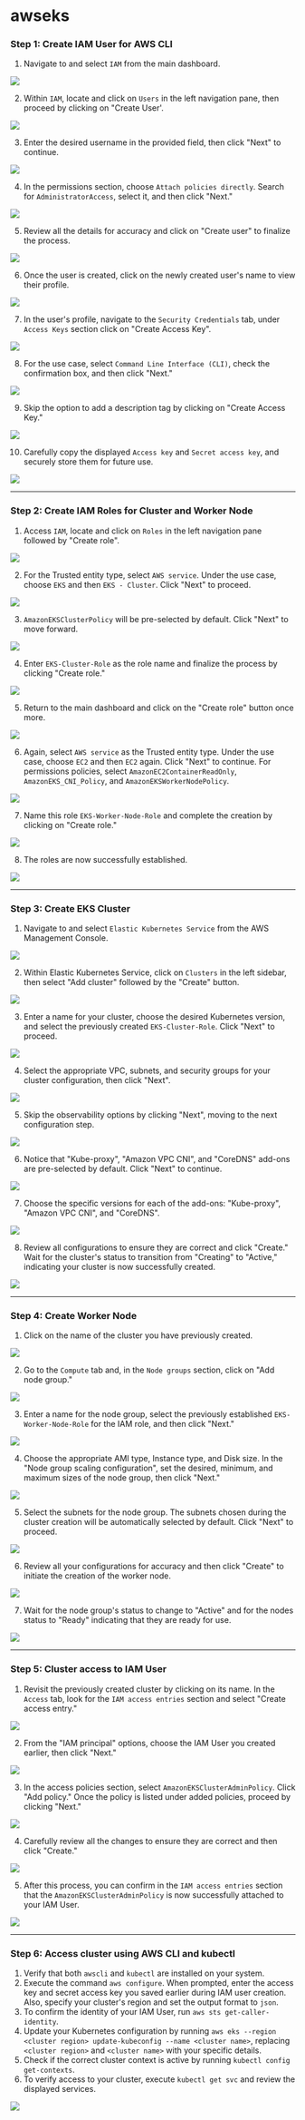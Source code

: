 # awseks

### Step 1: Create IAM User for AWS CLI

1. Navigate to and select `IAM` from the main dashboard.

<img src="src/01.png"/>

2. Within `IAM`, locate and click on `Users` in the left navigation pane, then proceed by clicking on "Create User'.

<img src="src/02.png"/>

3. Enter the desired username in the provided field, then click "Next" to continue.

<img src="src/03.png"/>

4. In the permissions section, choose `Attach policies directly`. Search for `AdministratorAccess`, select it, and then click "Next."

<img src="src/04.png"/>

5. Review all the details for accuracy and click on "Create user" to finalize the process.

<img src="src/05.png"/>

6. Once the user is created, click on the newly created user's name to view their profile.

<img src="src/06.png"/>

7. In the user's profile, navigate to the `Security Credentials` tab, under `Access Keys` section click on "Create Access Key".
 
<img src="src/07.png"/>

8. For the use case, select `Command Line Interface (CLI)`, check the confirmation box, and then click "Next."
 
<img src="src/08.png"/>

9. Skip the option to add a description tag by clicking on "Create Access Key."
 
<img src="src/09.png"/>

10. Carefully copy the displayed `Access key` and `Secret access key`, and securely store them for future use.
 
<img src="src/10.png"/>


-----


### Step 2: Create IAM Roles for Cluster and Worker Node

1. Access `IAM`, locate and click on `Roles` in the left navigation pane followed by "Create role".

<img src="src/11.png"/>

2. For the Trusted entity type, select `AWS service`. Under the use case, choose `EKS` and then `EKS - Cluster`. Click "Next" to proceed.

<img src="src/12.png"/>

3. `AmazonEKSClusterPolicy` will be pre-selected by default. Click "Next" to move forward.

<img src="src/13.png"/>

4. Enter `EKS-Cluster-Role` as the role name and finalize the process by clicking "Create role."

<img src="src/14.png"/>

5. Return to the main dashboard and click on the "Create role" button once more.

<img src="src/15.png"/>

6. Again, select `AWS service` as the Trusted entity type. Under the use case, choose `EC2` and then `EC2` again. Click "Next" to continue. For permissions policies, select `AmazonEC2ContainerReadOnly`, `AmazonEKS_CNI_Policy`, and `AmazonEKSWorkerNodePolicy`.

<img src="src/16.png"/>

7. Name this role `EKS-Worker-Node-Role` and complete the creation by clicking on "Create role."

<img src="src/17.png"/>

8. The roles are now successfully established.

<img src="src/18.png"/>


-----


### Step 3: Create EKS Cluster

1. Navigate to and select `Elastic Kubernetes Service` from the AWS Management Console.

<img src="src/19.png"/>

2. Within Elastic Kubernetes Service, click on `Clusters` in the left sidebar, then select "Add cluster" followed by the "Create" button.

<img src="src/20.png"/>

3. Enter a name for your cluster, choose the desired Kubernetes version, and select the previously created `EKS-Cluster-Role`. Click "Next" to proceed.

<img src="src/21.png"/>

4. Select the appropriate VPC, subnets, and security groups for your cluster configuration, then click "Next".

<img src="src/22.png"/>

5. Skip the observability options by clicking "Next", moving to the next configuration step.

<img src="src/23.png"/>

6. Notice that "Kube-proxy", "Amazon VPC CNI", and "CoreDNS" add-ons are pre-selected by default. Click "Next" to continue.

<img src="src/24.png"/>

7. Choose the specific versions for each of the add-ons: "Kube-proxy", "Amazon VPC CNI", and "CoreDNS".

<img src="src/25.png"/>

8. Review all configurations to ensure they are correct and click "Create." Wait for the cluster's status to transition from "Creating" to "Active," indicating your cluster is now successfully created.

<img src="src/26.png"/>


-----


### Step 4: Create Worker Node

1. Click on the name of the cluster you have previously created.

<img src="src/27.png"/>

2. Go to the `Compute` tab and, in the `Node groups` section, click on "Add node group."

<img src="src/28.png"/>

3. Enter a name for the node group, select the previously established `EKS-Worker-Node-Role` for the IAM role, and then click "Next."

<img src="src/29.png"/>

4. Choose the appropriate AMI type, Instance type, and Disk size. In the "Node group scaling configuration", set the desired, minimum, and maximum sizes of the node group, then click "Next."

<img src="src/30.png"/>

5. Select the subnets for the node group. The subnets chosen during the cluster creation will be automatically selected by default. Click "Next" to proceed.

<img src="src/31.png"/>

6. Review all your configurations for accuracy and then click "Create" to initiate the creation of the worker node.

<img src="src/32.png"/>

7. Wait for the node group's status to change to "Active" and for the nodes status to "Ready" indicating that they are ready for use.

<img src="src/33.png"/>


-----


### Step 5: Cluster access to IAM User

1. Revisit the previously created cluster by clicking on its name. In the `Access` tab, look for the `IAM access entries` section and select "Create access entry."

<img src="src/34.png"/>

2. From the "IAM principal" options, choose the IAM User you created earlier, then click "Next."

<img src="src/35.png"/>

3. In the access policies section, select `AmazonEKSClusterAdminPolicy`. Click "Add policy." Once the policy is listed under added policies, proceed by clicking "Next."

<img src="src/36.png"/>

4. Carefully review all the changes to ensure they are correct and then click "Create."

<img src="src/37.png"/>

5. After this process, you can confirm in the `IAM access entries` section that the `AmazonEKSClusterAdminPolicy` is now successfully attached to your IAM User.

<img src="src/38.png"/>


-----


### Step 6: Access cluster using AWS CLI and kubectl

1. Verify that both `awscli` and `kubectl` are installed on your system.
2. Execute the command `aws configure`. When prompted, enter the access key and secret access key you saved earlier during IAM user creation. Also, specify your cluster's region and set the output format to `json`.
3. To confirm the identity of your IAM User, run `aws sts get-caller-identity`.
4. Update your Kubernetes configuration by running `aws eks --region <cluster region> update-kubeconfig --name <cluster name>`, replacing `<cluster region>` and `<cluster name>` with your specific details.
5. Check if the correct cluster context is active by running `kubectl config get-contexts`.
6. To verify access to your cluster, execute `kubectl get svc` and review the displayed services.

<img src="src/39.png"/>
